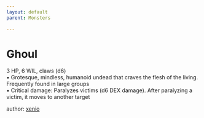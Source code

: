 ```yaml
---
layout: default
parent: Monsters 
   
--- 
```

# Ghoul
3 HP, 6 WIL, claws (d6)  
• Grotesque, mindless, humanoid undead that craves the flesh of the living. Frequently found in large groups  
• Critical damage: Paralyzes victims (d6 DEX damage). After paralyzing a victim, it moves to another target  





author: [xenio](https://xenioinabottle.blogspot.com/2021/02/classic-monsters-for-cairnito-part-1.html) 


